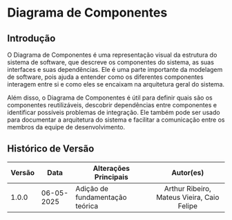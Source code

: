 # Diagrama de Componentes

## Introdução

O Diagrama de Componentes é uma representação visual da estrutura do sistema de software, que descreve os componentes do sistema, as suas interfaces e suas dependências. Ele é uma parte importante da modelagem de software, pois ajuda a entender como os diferentes componentes interagem entre si e como eles se encaixam na arquitetura geral do sistema.

Além disso, o Diagrama de Componentes é útil para definir quais são os componentes reutilizáveis, descobrir dependências entre componentes e identificar possíveis problemas de integração. Ele também pode ser usado para documentar a arquitetura do sistema e facilitar a comunicação entre os membros da equipe de desenvolvimento.

## Histórico de Versão
| Versão | Data       | Alterações Principais                             | Autor(es)        |
|--------|------------|---------------------------------------------------|:----------------:|
| 1.0.0  | 06-05-2025 | Adição de fundamentação teórica                | Arthur Ribeiro, Mateus Vieira, Caio Felipe   |